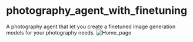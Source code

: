 # photography_agent_with_finetuning
A photography agent that let you create a finetuned image generation models for your photography needs.
![Home_page](https://github.com/user-attachments/assets/744939d4-e818-4fb2-b48e-6d4ab48e94ac)
